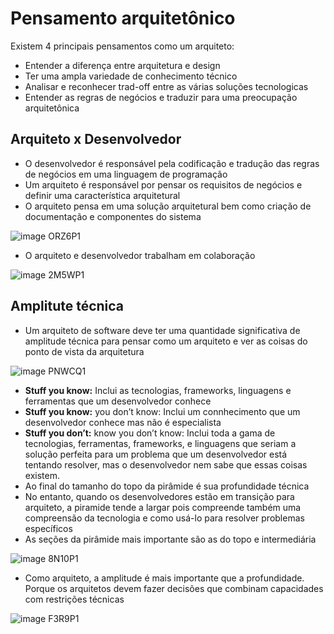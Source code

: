 # Pensamento arquitetônico

Existem 4 principais pensamentos como um arquiteto:
- Entender a diferença entre arquitetura e design
- Ter uma ampla variedade de conhecimento técnico
- Analisar e reconhecer trad-off entre as várias soluções tecnologicas
- Entender as regras de negócios e traduzir para uma preocupação arquitetônica

## Arquiteto x Desenvolvedor

- O desenvolvedor é responsável pela codificação e tradução das regras de negócios em uma linguagem de programação
- Um arquiteto é responsável por pensar os requisitos de negócios e definir uma característica arquitetural
- O arquiteto pensa em uma solução arquitetural bem como criação de documentação e componentes do sistema

![image ORZ6P1](https://user-images.githubusercontent.com/43495376/182480441-d680d639-166c-4ef8-9b30-307f82e58681.png)

- O arquiteto e desenvolvedor trabalham em colaboração

![image 2M5WP1](https://user-images.githubusercontent.com/43495376/182480794-7540eea4-5b02-4c91-bb54-f381b0d0d7ae.png)

## Amplitute técnica

- Um arquiteto de software deve ter uma quantidade significativa de amplitude técnica para pensar
como um arquiteto e ver as coisas do ponto de vista da arquitetura

![image PNWCQ1](https://user-images.githubusercontent.com/43495376/182481376-7687f716-6dd7-458a-be36-94f972b8bcc2.png)

- **Stuff you know:** Inclui as tecnologias, frameworks, linguagens e ferramentas que um desenvolvedor conhece
- **Stuff you know:** you don’t know: Inclui um connhecimento que um desenvolvedor conhece mas não é especialista
- **Stuff you don’t:** know you don’t know: Inclui toda a gama de tecnologias, ferramentas, frameworks,
e linguagens que seriam a solução perfeita para um problema que um desenvolvedor está tentando
resolver, mas o desenvolvedor nem sabe que essas coisas existem.
- Ao final do tamanho do topo da pirâmide é sua profundidade técnica
- No entanto, quando os desenvolvedores estão em transição para arquiteto, a piramide tende a largar pois compreende também uma compreensão da tecnologia
e como usá-lo para resolver problemas específicos
- As seções da pirâmide mais importante são as do topo e intermediária

![image 8N10P1](https://user-images.githubusercontent.com/43495376/182482481-5543abd8-df69-43bd-8004-ab46d8d87d14.png)

- Como arquiteto, a amplitude é mais importante que a profundidade. Porque os arquitetos devem fazer decisões que combinam capacidades com restrições técnicas

![image F3R9P1](https://user-images.githubusercontent.com/43495376/182482936-d595b3e2-40aa-4dc4-b7cd-65cde7b0f263.png)




